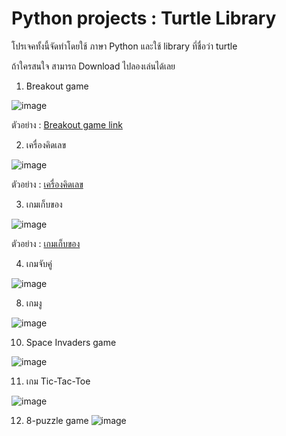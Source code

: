 # Python projects : Turtle Library
โปรเจคทั้งนี้จัดทำโดยใช้ ภาษา Python และใช้ library ที่ชื่อว่า turtle

ถ้าใครสนใจ สามารถ Download ไปลองเล่นได้เลย

1. Breakout game

![image](https://github.com/ketnas/turtle_projects/assets/36123831/a64a53bb-13b3-4d4c-8482-43ddb204ba38)

ตัวอย่าง : [Breakout game link](https://youtu.be/f0Xm9R1z3jQ?si=fM0XdV3-0JOdK1Dn)

2. เครื่องคิดเลข

![image](https://github.com/ketnas/turtle_projects/assets/36123831/d8eef549-392f-4852-8d5a-abec1ad01dd2)

ตัวอย่าง : [เครื่องคิดเลข](https://youtu.be/9uzuI5hBfJY)

3. เกมเก็บของ

![image](https://github.com/ketnas/turtle_projects/assets/36123831/da2503e7-7572-43ae-81fb-8b73a6d137fe)

ตัวอย่าง : [เกมเก็บของ](https://youtu.be/wLF2v4r7N08)

4. เกมจับคู่

![image](https://github.com/ketnas/turtle_projects/assets/36123831/5d264724-c78f-4098-a78a-be27a8c48020)


8. เกมงู

![image](https://github.com/ketnas/turtle_projects/assets/36123831/23c564ff-214e-4ed5-9267-9b066a330c82)

10. Space Invaders game

![image](https://github.com/ketnas/turtle_projects/assets/36123831/12d76e83-3226-47bb-a538-1ae05dc48e1b)


11. เกม Tic-Tac-Toe

![image](https://github.com/ketnas/turtle_projects/assets/36123831/5ce041af-4411-4f0c-ab80-ad1e39ed7f3b)



12. 8-puzzle game
![image](https://github.com/ketnas/turtle_projects/assets/36123831/c5326fd2-1475-4caa-acd1-e11e390cfaad)
